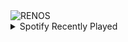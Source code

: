 <div align="justify">
<picture>
    <source media="(prefers-color-scheme: dark)" srcset="https://i.ibb.co/X8c1BSB/output-gif.gif">
    <source media="(prefers-color-scheme: light)" srcset="https://i.ibb.co/X8c1BSB/output-gif.gif">
    <img alt="RENOS" src="https://i.ibb.co/X8c1BSB/output-gif.gif">
</picture>
<details>
<summary>Spotify Recently Played</summary>
<img src="https://spotify-recently-played-readme.vercel.app/api?user=31d6d6zerc5ct6kck32na2ozsqf4&unique=1&width=400" alt="Spotify" />
</details>
</div>

<!-- Image deletion URL: https://ibb.co/vY0p5Z5/8bc1afecf149bcf499718da72aff31a0 -->